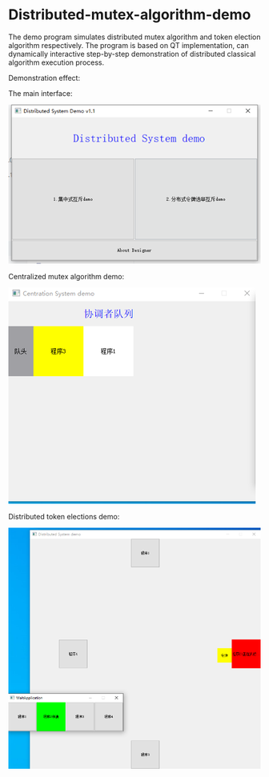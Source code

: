 # Distributed-mutex-algorithm-demo
The demo program simulates distributed mutex algorithm and token election algorithm respectively. The program is based on QT implementation, can dynamically interactive step-by-step demonstration of distributed classical algorithm execution process.

Demonstration effect:

The main interface:

![image](https://github.com/AllwenWeill/IMG/blob/main/%E6%88%AA%E5%9B%BE5.png)

Centralized mutex algorithm demo:

![image](https://github.com/AllwenWeill/IMG/blob/main/%E6%88%AA%E5%9B%BE6.png)

Distributed token elections demo:

![image](https://github.com/AllwenWeill/IMG/blob/main/%E6%88%AA%E5%9B%BE7.png)
